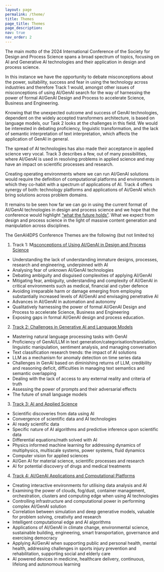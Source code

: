```yaml
---
layout: page
permalink: /theme/
title: Themes
page_title: Themes
page_description: 
nav: true
nav_order: 2
---
```


The main motto of the 2024 International Conference of the Society for Design and Process Science spans a broad spectrum of topics, focusing on AI and Generative AI technologies and their application in design and process science.

In this instance we have the opportunity to debate misconceptions about the power, suitability, success and fear in using the technology across industries and therefore Track 1 would, amongst other issues of misconceptions of using AI/GenAI search for the way of harnessing the power of formal AI/GenAI Design and Process to accelerate Science, Business and Engineering.

Knowing that the unexpected outcome and success of GenAI technologies, dependent on the widely accepted transformers architecture, is based on language models, our Task 2 looks at the challenges in this field. We would be interested in 
debating proficiency, linguistic transformation, and the lack of semantic interpretation of text interpretation, which affects the application of GenAI in general.

The spread of AI technologies has also made their acceptance in applied science very vocal. Track 3 describes a few, out of many possibilities, where AI/GenAI is used in resolving problems in applied science and may have an impact on scientific
processes and research.

Creating operating environments where we can run AI/GenAI solutions would require the definition of computational platforms and environments in which they co-habit with a spectrum of applications of AI. Track 4 offers synergy of both: technology platforms and applications of Ai/GenAI which bring solutions across problem domains.

It remains to be seen how far we can go in using the current format of AI/GenAI technologies in design and process science and we hope that the conference would highlight <u>“what the future holds”</u>. What we expect from design and process science in the light of massive content generation and manipulation across disciplines.

The GenAI4DPS Conference Themes are the following (but not limited to)

1. Track 1: M<u>isconceptions of Using AI/GenAI in Design and Process Science</u>
  - Understanding the lack of understanding immature designs, processes, research and engineering, underpinned with AI
  - Analysing fear of unknown AI/GenAI technologies
  - Debating ambiguity and disguised complexities of applying AI/GenAI
  - Mitigating fear, ambiguity, understanding and complexity of AI/GenAI in critical environments such as medical, financial and cyber defence
  - Avoiding irreparable harm or damage emerging from employing substantially increased levels of AI/GenAI and envisaging penetrative AI
  - Advances in AI/GenAI in automation and autonomy
  - Qualitatively harnessing the power of formal AI/GenAI Design and Process to accelerate Science, Business and Engineering
  - Exposing gaps in formal AI/GenAI design and process education.


2. <u>Track 2: Challenges in Generative AI and Language Models</u>
  - Mastering natural language processing tasks with GenAI
  - Proficiency of GenAI/LLM in text generation/categorisation/translation, linguistic manipulation, sentiment analysis, and managing conversation
  - Text classification research trends: the impact of AI solutions
  - LLM as a mechanism for anomaly detection on time series data
  - Challenges in GenAI based on diminishing returns of LLM, credibility and reasoning deficit, difficulties in managing text semantics and semantic overlapping
  - Dealing with the lack of access to any external reality and criteria of truth
  - Assessing the power of prompts and their adversarial effects
  - The future of small language models

3. <u>Track 3: AI and Applied Science</u>
  - Scientific discoveries from data using AI
  - Convergence of scientific data and AI technologies
  - AI ready scientific data
  - Specific nature of AI algorithms and predictive inference upon scientific data
  - Differential equations/math solved with AI
  - Physics informed machine learning for addressing dynamics of multiphysics, multiscale systems, power systems, fluid dynamics
  - Computer vision for applied sciences
  - AI/Gen AI for material science, scientific processes and research
  - AI for potential discovery of drugs and medical treatments

4. <u>Track 4: AI/GenAI Applications and Computational Platforms</u> 
  - Creating interactive environments for utilising data analysis and AI
  - Examining the power of clouds, fog/dust, container management, orchestration, clusters and computing edge when using AI technologies
  - Controlling infrastructure and computational power in performing complex AI/GenAI solution
  - Correlation between simulation and deep generative models, valuable for problem solving, creativity and research
  - Intelligent computational edge and AI algorithms
  - Applications of AI/GenAI in climate change, environmental science, sustainable building, engineering, smart transportation, governance and exercising democracy
  - Applying Ai/GenAI when supporting public and personal health, mental health, addressing challenges in sports injury prevention and rehabilitation, supporting social and elderly care
  - AI powered devices in medicine, healthcare delivery, continuous, lifelong and autonomous learning
    

